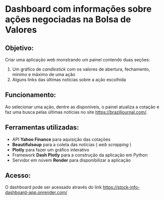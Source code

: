 # Dashboard com informações sobre ações negociadas na Bolsa de Valores

## Objetivo:
Criar uma aplicação web monstrando um painel contendo duas seções:
1. Um gráfico de *candlestick* com os valores de abertura, fechamento, mínimo e máximo de uma ação
2. Alguns links das últimas notícias sobre a ação escolhida

## Funcionamento:
Ao selecionar uma ação, dentre as disponíveis, o painel atualiza a cotação e faz uma busca pelas últimas notícias no site https://braziljournal.com/.

## Ferramentas utilizadas:
- API **Yahoo Finance** para aquisição das cotações
- **Beautifulsoup** para a coleta das notícias ( *web scrapping* )
- **Plotly** para fazer um gráfico interativo
- Framework **Dash Plotly** para a construção da aplicação em Python
- Servidor em núvem **Render** para disponibilizar a aplicação

## Acesso:
O dashboard pode ser acessado através do link https://stock-info-dashboard-app.onrender.com/